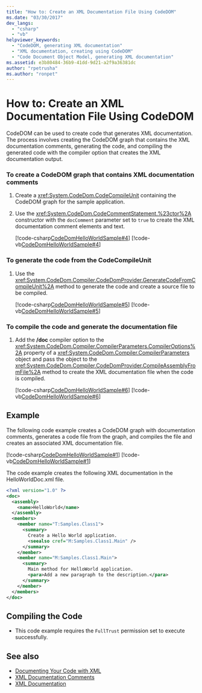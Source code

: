```yaml
---
title: "How to: Create an XML Documentation File Using CodeDOM"
ms.date: "03/30/2017"
dev_langs: 
  - "csharp"
  - "vb"
helpviewer_keywords: 
  - "CodeDOM, generating XML documentation"
  - "XML documentation, creating using CodeDOM"
  - "Code Document Object Model, generating XML documentation"
ms.assetid: e3b80484-36b9-41dd-9d21-a2f9a36381dc
author: "rpetrusha"
ms.author: "ronpet"
---
```

# How to: Create an XML Documentation File Using CodeDOM
CodeDOM can be used to create code that generates XML documentation. The process involves creating the CodeDOM graph that contains the XML documentation comments, generating the code, and compiling the generated code with the compiler option that creates the XML documentation output.  
  
### To create a CodeDOM graph that contains XML documentation comments  
  
1.  Create a <xref:System.CodeDom.CodeCompileUnit> containing the CodeDOM graph for the sample application.  
  
2.  Use the <xref:System.CodeDom.CodeCommentStatement.%23ctor%2A> constructor with the `docComment` parameter set to `true` to create the XML documentation comment elements and text.  
  
     [!code-csharp[CodeDomHelloWorldSample#4](../../../samples/snippets/csharp/VS_Snippets_CLR/CodeDomHelloWorldSample/cs/program.cs#4)]
     [!code-vb[CodeDomHelloWorldSample#4](../../../samples/snippets/visualbasic/VS_Snippets_CLR/CodeDomHelloWorldSample/vb/program.vb#4)]  
  
### To generate the code from the CodeCompileUnit  
  
1.  Use the <xref:System.CodeDom.Compiler.CodeDomProvider.GenerateCodeFromCompileUnit%2A> method to generate the code and create a source file to be compiled.  
  
     [!code-csharp[CodeDomHelloWorldSample#5](../../../samples/snippets/csharp/VS_Snippets_CLR/CodeDomHelloWorldSample/cs/program.cs#5)]
     [!code-vb[CodeDomHelloWorldSample#5](../../../samples/snippets/visualbasic/VS_Snippets_CLR/CodeDomHelloWorldSample/vb/program.vb#5)]  
  
### To compile the code and generate the documentation file  
  
1.  Add the **/doc** compiler option to the <xref:System.CodeDom.Compiler.CompilerParameters.CompilerOptions%2A> property of a <xref:System.CodeDom.Compiler.CompilerParameters> object and pass the object to the <xref:System.CodeDom.Compiler.CodeDomProvider.CompileAssemblyFromFile%2A> method to create the XML documentation file when the code is compiled.  
  
     [!code-csharp[CodeDomHelloWorldSample#6](../../../samples/snippets/csharp/VS_Snippets_CLR/CodeDomHelloWorldSample/cs/program.cs#6)]
     [!code-vb[CodeDomHelloWorldSample#6](../../../samples/snippets/visualbasic/VS_Snippets_CLR/CodeDomHelloWorldSample/vb/program.vb#6)]  
  
## Example  
 The following code example creates a CodeDOM graph with documentation comments, generates a code file from the graph, and compiles the file and creates an associated XML documentation file.  
  
 [!code-csharp[CodeDomHelloWorldSample#1](../../../samples/snippets/csharp/VS_Snippets_CLR/CodeDomHelloWorldSample/cs/program.cs#1)]
 [!code-vb[CodeDomHelloWorldSample#1](../../../samples/snippets/visualbasic/VS_Snippets_CLR/CodeDomHelloWorldSample/vb/program.vb#1)]  
  
 The code example creates the following XML documentation in the HelloWorldDoc.xml file.  
  
```xml  
<?xml version="1.0" ?>   
<doc>  
  <assembly>  
    <name>HelloWorld</name>   
  </assembly>  
  <members>  
    <member name="T:Samples.Class1">  
      <summary>  
        Create a Hello World application.   
        <seealso cref="M:Samples.Class1.Main" />   
      </summary>  
    </member>  
    <member name="M:Samples.Class1.Main">  
      <summary>  
        Main method for HelloWorld application.   
        <para>Add a new paragraph to the description.</para>   
      </summary>  
    </member>  
  </members>  
</doc>  
```  
  
## Compiling the Code  
  
-   This code example requires the `FullTrust` permission set to execute successfully.  
  
## See also
- [Documenting Your Code with XML](~/docs/visual-basic/programming-guide/program-structure/documenting-your-code-with-xml.md)
- [XML Documentation Comments](~/docs/csharp/programming-guide/xmldoc/xml-documentation-comments.md)
- [XML Documentation](/cpp/ide/xml-documentation-visual-cpp)
